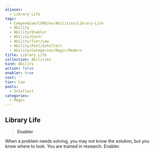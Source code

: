 ```yaml
---
aliases:
  - Library Life
tags:
  - Compendium/CSRD/en/Abilities/Library-Life
  - Ability
  - Ability/Enabler
  - Ability/Cost/
  - Ability/Tier/Low
  - Ability/Pool/Intellect
  - Ability/Categories/Magic/Modern
title: Library Life
collection: Abilities
kind: Ability
action: false
enabler: true
cost: ''
tier: Low
pools:
  - Intellect
categories:
  - Magic
---
```

## Library Life  
>**Enabler**    
When a problem needs solving, you may not know the solution, but you know where to look. You are trained in research. Enabler.  
  
  
  
  
  
  

